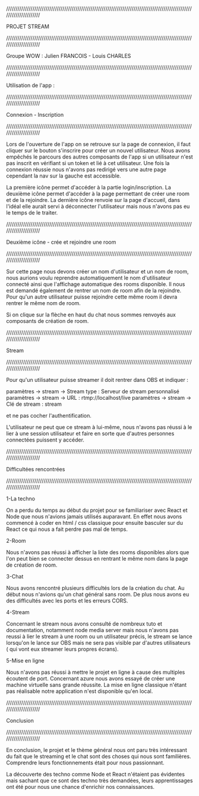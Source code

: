 /////////////////////////////////////////////////////////////////////////////////////////////////////////////////////

PROJET STREAM

/////////////////////////////////////////////////////////////////////////////////////////////////////////////////////

Groupe WOW : Julien FRANCOIS - Louis CHARLES

/////////////////////////////////////////////////////////////////////////////////////////////////////////////////////

Utilisation de l'app :

/////////////////////////////////////////////////////////////////////////////////////////////////////////////////////

Connexion - Inscription

/////////////////////////////////////////////////////////////////////////////////////////////////////////////////////


Lors de l'ouverture de l'app on se retrouve sur la page de connexion, il faut cliquer sur le bouton s'inscrire
pour créer un nouvel utilisateur. 
Nous avons empêchés le parcours des autres composants de l'app si un utilisateur n'est pas inscrit en vérifiant 
si un token et lié à cet utilisateur.
Une fois la connexion réussie nous n'avons pas redirigé vers une autre page cependant la nav sur la gauche est 
accessible.

La première icône permet d'accéder à la partie login/inscription.
La deuxième icône permet d'accéder à la page permettant de créer une room et de la rejoindre.
La dernière icône renvoie sur la page d'accueil, dans l'idéal elle aurait servi à déconnecter l'utilisateur
mais nous n'avons pas eu le temps de le traiter.


/////////////////////////////////////////////////////////////////////////////////////////////////////////////////////

Deuxième icône - crée et rejoindre une room

/////////////////////////////////////////////////////////////////////////////////////////////////////////////////////


Sur cette page nous devons créer un nom d'utilisateur et un nom de room, nous aurions voulu reprendre automatiquement
le nom d'utilisateur connecté ainsi que l'affichage automatique des rooms disponible.
Il nous est demandé également de rentrer un nom de room afin de la rejoindre.
Pour qu'un autre utilisateur puisse rejoindre cette même room il devra rentrer le même nom de room.

Si on clique sur la flèche en haut du chat nous sommes renvoyés aux composants de création de room. 


/////////////////////////////////////////////////////////////////////////////////////////////////////////////////////

Stream

/////////////////////////////////////////////////////////////////////////////////////////////////////////////////////


Pour qu'un utilisateur puisse streamer il doit rentrer dans OBS et indiquer :

paramètres -> stream -> Stream type : Serveur de stream personnalisé
paramètres -> stream -> URL : rtmp://localhost/live
paramètres -> stream -> Clé de stream : stream

et ne pas cocher l'authentification.

L'utilisateur ne peut que ce stream à lui-même, nous n'avons pas réussi à le lier à une session utilisateur et 
faire en sorte que d'autres personnes connectées puissent y accéder.



/////////////////////////////////////////////////////////////////////////////////////////////////////////////////////

Difficultées rencontrées 

/////////////////////////////////////////////////////////////////////////////////////////////////////////////////////


1-La techno

On a perdu du temps au début du projet pour se familiariser avec React et Node que nous n'avions jamais utilisés
auparavant. En effet nous avons commencé à coder en html / css classique pour ensuite basculer sur du React ce qui 
nous a fait perdre pas mal de temps.

2-Room

Nous n'avons pas réussi à afficher la liste des rooms disponibles alors que l'on peut bien se connecter dessus en 
rentrant le même nom dans la page de création de room.


3-Chat

Nous avons rencontré plusieurs difficultés lors de la création du chat. Au début nous n'avions qu'un chat général 
sans room. De plus nous avons eu des difficultés avec les ports et les erreurs CORS.

4-Stream

Concernant le stream nous avons consulté de nombreux tuto et documentation, notamment node media server mais
nous n'avons pas reussi à lier le stream à une room ou un utilisateur précis, le stream se lance lorsqu'on le 
lance sur OBS mais ne sera pas visible par d'autres utilisateurs ( qui vont eux streamer leurs propres écrans).

5-Mise en ligne 

Nous n'avons pas réussi à mettre le projet en ligne à cause des multiples écoutent de port. Concernant azure nous avons
essayé de créer une machine virtuelle sans grande réussite.
La mise en ligne classique n'étant pas réalisable notre application n'est disponible qu'en local. 


/////////////////////////////////////////////////////////////////////////////////////////////////////////////////////

Conclusion

/////////////////////////////////////////////////////////////////////////////////////////////////////////////////////


En conclusion, le projet et le thème général nous ont paru très intéressant du fait que le streaming et le chat sont
des choses qui nous sont familières. Comprendre leurs fonctionnements était pour nous passionnant.

La découverte des techno comme Node et React n'étaient pas évidentes mais sachant que ce sont des techno très demandées,
leurs apprentissages ont été pour nous une chance d'enrichir nos connaissances.
